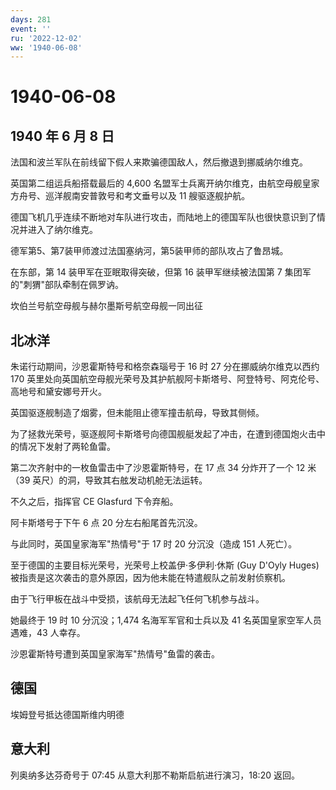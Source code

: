 ```yaml
---
days: 281
event: ''
ru: '2022-12-02'
ww: '1940-06-08'
---
```


# 1940-06-08

## 1940 年 6 月 8 日

法国和波兰军队在前线留下假人来欺骗德国敌人，然后撤退到挪威纳尔维克。

英国第二组运兵船搭载最后的 4,600
名盟军士兵离开纳尔维克，由航空母舰皇家方舟号、巡洋舰南安普敦号和考文垂号以及
11 艘驱逐舰护航。

德国飞机几乎连续不断地对车队进行攻击，而陆地上的德国军队也很快意识到了情况并进入了纳尔维克。

德军第5、第7装甲师渡过法国塞纳河，第5装甲师的部队攻占了鲁昂城。

在东部，第 14 装甲军在亚眠取得突破，但第 16 装甲军继续被法国第 7
集团军的"刺猬"部队牵制在佩罗讷。

坎伯兰号航空母舰与赫尔墨斯号航空母舰一同出征

## 北冰洋

朱诺行动期间，沙恩霍斯特号和格奈森瑙号于 16 时 27 分在挪威纳尔维克以西约
170
英里处向英国航空母舰光荣号及其护航舰阿卡斯塔号、阿登特号、阿克伦号、高地号和黛安娜号开火。

英国驱逐舰制造了烟雾，但未能阻止德军撞击航母，导致其侧倾。

为了拯救光荣号，驱逐舰阿卡斯塔号向德国舰艇发起了冲击，在遭到德国炮火击中的情况下发射了两轮鱼雷。

第二次齐射中的一枚鱼雷击中了沙恩霍斯特号，在 17 点 34 分炸开了一个 12
米（39 英尺）的洞，导致其右舷发动机舱无法运转。

不久之后，指挥官 CE Glasfurd 下令弃船。

阿卡斯塔号于下午 6 点 20 分左右船尾首先沉没。

与此同时，英国皇家海军"热情号"于 17 时 20 分沉没（造成 151 人死亡）。

至于德国的主要目标光荣号，光荣号上校盖伊·多伊利·休斯 (Guy D\'Oyly Huges)
被指责是这次袭击的意外原因，因为他未能在特遣舰队之前发射侦察机。

由于飞行甲板在战斗中受损，该航母无法起飞任何飞机参与战斗。

她最终于 19 时 10 分沉没；1,474 名海军军官和士兵以及 41
名英国皇家空军人员遇难，43 人幸存。

沙恩霍斯特号遭到英国皇家海军"热情号"鱼雷的袭击。

## 德国

埃姆登号抵达德国斯维内明德

## 意大利

列奥纳多达芬奇号于 07:45 从意大利那不勒斯启航进行演习，18:20 返回。